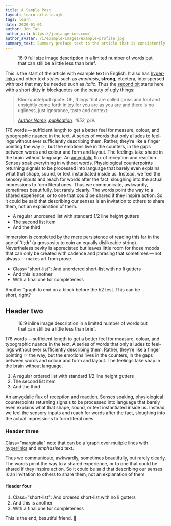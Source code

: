 ```yaml
---
title: A Sample Post
layout: learn-article.njk
tags: learn
date: 2020-01-01
author: Jon Tan
author_url: https://jontangerine.com/
author_avatar: /i/example-images/example-profile.jpg
summary_text: Summary preface text to the article that is consistently around this length.
---
```

<figure class="fig-primary">
<img src="/i/example-images/1680-16-9.png" alt="" />
<figcaption>16:9 full size image description in a limited number of words but that can still be a little less than brief.</figcaption>
</figure>

This is the start of the article with ex&#173;ample text in Eng&#173;lish. It also has [hyper&#173;links](/) and other text styles such as *emph&#173;asis*, **strong**, etcetera, inter&#173;spersed with text that may be needed such as <i>italic</i><!--  and&#160;<b>bold</b> -->. Thus the [second bit](/) starts here with a short ditty in block&#173;quotes on the beauty of ugly&#160;things:

<blockquote>
  <p>Blockquote/pull quote: Oh, things that are called gross and foul and unsightly come forth in joy for you are as you are and there is no ugliness, just ignorance, taste and&#160;context.</p>
  <cite><a href="/">Author Name</a>, <a href="/"><i>publication</i></a>, 1852, <abbr title="page">p</abbr>19.</cite>
</blockquote>

176 words&#8201;&#8212;&#8201;suffi&#173;cient length to get a better feel for measure, colour, and typo&#173;graphic nuance in the text. A series of words that only alludes to feel&#173;ings with&#173;out ever sufficient&#173;ly describ&#173;ing them. Rather, they’re like a finger point&#173;ing the way ☞, but the emotions live in the counters, in the gaps between words and colour and form and layout. The feel&#173;ings take shape in the brain without lang&#173;uage. An <a href="/">amygdalic</a> flux of recept&#173;ion and react&#173;ion. Senses soak everything in without words. Physio&#173;logical counter&#173;points return&#173;ing signals to be processed into lang&#173;uage that barely even explains what that shape, sound, or text instan&#173;tiated inside us. Instead, we feel the sensory inputs and reach for words after the fact, sloughing into the actual impressions to form literal ones. Thus we communicate, awkwardly, sometimes beautifully, but rarely clearly. The words point the way to a shared experience, or to one that could be shared if they inspire action. So it could be said that describing our senses is an invitation to others to share them, not an explaination of&#160;them.

- A regular unordered list with standard 1/2 line height gutters
- The second list item
- And the third

Immersion is completed by the mere persistence of reading this far in the age of &#8216;tl;dr&#8217; (a grossosity to coin an equally dislikeable string). Nevertheless bevity is appreciated but leaves little room for those moods that can only be created with cadence and phrasing that sometimes&#8201;&#8212;&#8201;not always&#8201;&#8212;&#8201;makes art from&#160;prose.

<ul class="short-list">
  <li>Class="short-list": And unordered short-list with no li gutters</li>
  <li>And this is another</li>
  <li>With a final one for completeness</li>
</ul>

Another ’graph to end on a block before the h2 test. This can be short,&#160;right?

## Header two

<figure class="fig-secondary">
  <img src="/i/example-images/1680-16-9.png" alt="" />
  <figcaption>16:9 inline image description in a limited number of words but that can still be a little less than brief.</figcaption>
</figure>

176 words&#8201;&#8212;&#8201;suffi&#173;cient length to get a better feel for measure, colour, and typo&#173;graphic nuance in the text. A series of words that only alludes to feel&#173;ings with&#173;out ever sufficient&#173;ly desc&#173;ribing them. Rather, they’re like a finger point&#173;ing ☞ the way, but the emotions lives in the counters, in the gaps between words and colour and form and layout. The feel&#173;ings take shap in the brain without lang&#173;uage.

1. A regular ordered list with standard 1/2 line height gutters
2. The second list item
3. And the third

An [amygdalic](/) flux of recept&#173;ion and react&#173;ion. Senses soaking, physio&#173;logical counter&#173;points return&#173;ing signals to be processed into lang&#173;uage that barely even explains what that shape, sound, or text instan&#173;tiated inside us. Instead, we feel the sensory inputs and reach for words after the fact, sloughing into the actual impressions to form literal ones.

### Header three

<div class="marginalia">
  <p>Class="marginalia" note that can be a ’graph over multple lines with <a href="/">hyperlinks</a> and <em>emphasised</em> text.</p>
</div>	

Thus we communicate, awk&#173;wardly, some&#173;times beauti&#173;fully, but rarely clearly. The words point the way to a shared experience, or to one that could be shared if they inspire action. So it could be said that describing our senses is an invitation to others to share them, not an explanation of&#160;them.

#### Header four

<ol class="short-list">
  <li>Class="short-list": And ordered short-list with no li gutters</li>
  <li>And this is another</li>
  <li>With a final one for completeness</li>
</ol>

This is the end, beautiful friend. 👋
